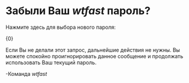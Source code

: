 # Забыли Ваш *wtfast* пароль? 
Нажмите здесь для выбора нового пароля: 

{0}

Если Вы не делали этот запрос, дальнейшие действия не нужны. Вы можете спокойно проигнорировать данное сообщение и продолжать использовать Ваш текущий пароль.

-Команда *wtfast*